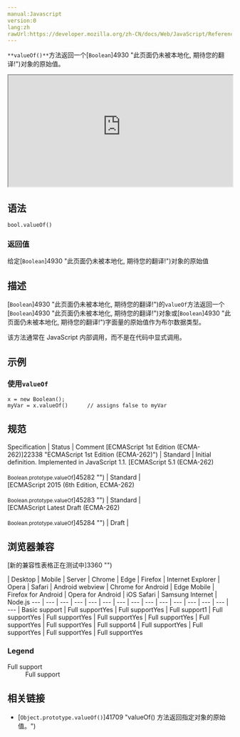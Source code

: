 ```yaml
---
manual:Javascript
version:0
lang:zh
rawUrl:https://developer.mozilla.org/zh-CN/docs/Web/JavaScript/Reference/Global_Objects/Boolean/valueOf
---
```






`**valueOf()**`方法返回一个[`Boolean`]4930 "此页面仍未被本地化, 期待您的翻译!")对象的原始值。

<iframe src='https://interactive-examples.mdn.mozilla.net/pages/js/boolean-valueof.html' width='100%' height='250'></iframe>

## 语法<a name="Syntax"></a>

```
bool.valueOf()
```

### 返回值<a name="返回值"></a>


给定[`Boolean`]4930 "此页面仍未被本地化, 期待您的翻译!")对象的原始值


## 描述<a name="Description"></a>


[`Boolean`]4930 "此页面仍未被本地化, 期待您的翻译!")的`valueOf`方法返回一个[`Boolean`]4930 "此页面仍未被本地化, 期待您的翻译!")对象或[`Boolean`]4930 "此页面仍未被本地化, 期待您的翻译!")字面量的原始值作为布尔数据类型。



该方法通常在 JavaScript 内部调用，而不是在代码中显式调用。


## 示例<a name="Examples"></a>

### 使用`valueOf`<a name="Example:_Using_valueOf"></a>

```
x = new Boolean();
myVar = x.valueOf()      // assigns false to myVar
```

## 规范<a name="规范"></a>

Specification | Status | Comment 
[ECMAScript 1st Edition (ECMA-262)]22338 "ECMAScript 1st Edition (ECMA-262)") | Standard | Initial definition. Implemented in JavaScript 1.1. 
[ECMAScript 5.1 (ECMA-262)<br></br><small>Boolean.prototype.valueOf</small>]45282 "") | Standard |  
[ECMAScript 2015 (6th Edition, ECMA-262)<br></br><small>Boolean.prototype.valueOf</small>]45283 "") | Standard |  
[ECMAScript Latest Draft (ECMA-262)<br></br><small>Boolean.prototype.valueOf</small>]45284 "") | Draft |  


## 浏览器兼容<a name="浏览器兼容"></a>
[新的兼容性表格正在测试中<i></i>]3360 "")

 | <abbr>Desktop<i></i></abbr> | <abbr>Mobile<i></i></abbr> | <abbr>Server<i></i></abbr> 
 | <abbr>Chrome<i></i></abbr> | <abbr>Edge<i></i></abbr> | <abbr>Firefox<i></i></abbr> | <abbr>Internet Explorer<i></i></abbr> | <abbr>Opera<i></i></abbr> | <abbr>Safari<i></i></abbr> | <abbr>Android webview<i></i></abbr> | <abbr>Chrome for Android<i></i></abbr> | <abbr>Edge Mobile<i></i></abbr> | <abbr>Firefox for Android<i></i></abbr> | <abbr>Opera for Android<i></i></abbr> | <abbr>iOS Safari<i></i></abbr> | <abbr>Samsung Internet<i></i></abbr> | <abbr>Node.js<i></i></abbr> 
 ---  |  ---  |  ---  |  ---  |  ---  |  ---  |  ---  |  ---  |  ---  |  ---  |  ---  |  ---  |  ---  |  ---  |  ---  | 
Basic support | <abbr>Full support</abbr>Yes | <abbr>Full support</abbr>Yes | <abbr>Full support</abbr>1 | <abbr>Full support</abbr>Yes | <abbr>Full support</abbr>Yes | <abbr>Full support</abbr>Yes | <abbr>Full support</abbr>Yes | <abbr>Full support</abbr>Yes | <abbr>Full support</abbr>Yes | <abbr>Full support</abbr>4 | <abbr>Full support</abbr>Yes | <abbr>Full support</abbr>Yes | <abbr>Full support</abbr>Yes | <abbr>Full support</abbr>Yes 


### Legend<a name="Legend"></a>
<dl><dt id=''><abbr>Full support</abbr></dt><dd>Full support</dd></dl>

## 相关链接<a name="See_Also"></a>

* [`Object.prototype.valueOf()`]41709 "valueOf() 方法返回指定对象的原始值。")



